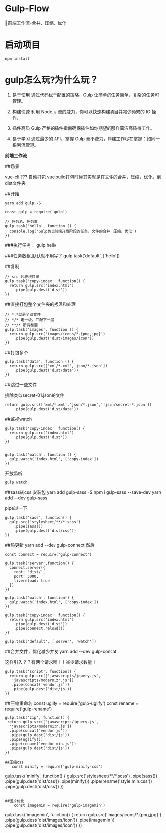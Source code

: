 # Gulp-Flow
🐯前端工作流-合并、压缩、优化
# 启动项目
```
npm install
```

# gulp怎么玩?为什么玩？
1. 易于使用
通过代码优于配置的策略，Gulp 让简单的任务简单，复杂的任务可管理。

2. 构建快速
利用 Node.js 流的威力，你可以快速构建项目并减少频繁的 IO 操作。

3. 插件高质
Gulp 严格的插件指南确保插件如你期望的那样简洁高质得工作。

4. 易于学习
通过最少的 API，掌握 Gulp 毫不费力，构建工作尽在掌握：如同一系列流管道。

**前端工作流**

##场景

vue-cli ??? 自动打包
vue build打包时候其实就是在文件的合并，压缩，优化，到dist文件夹

##开始

    yarn add gulp -S

```
const gulp = require('gulp')

// 任务名、任务事
gulp.task('hello', function () {
  console.log('Gulp负责前端开发阶段的任务，文件的合并，压缩，优化')
})
```
###执行任务：
	gulp hello
  
###任务数组,默认就不用写了
	gulp.task('default', ['hello'])
    
##复制
```
// src 代表根目录
gulp.task('copy-index', function() {
  return gulp.src('index.html')
    .pipe(gulp.dest('dist'))
})
```

##直接打包整个文件夹的拷贝和处理
```
// *.*就是全部文件
// */* 走一级，匹配下一层
// **/* 所有都要
gulp.task('images', function () {
  return gulp.src('images/icons/*.{png,jpg}')
    .pipe(gulp.dest('dist/images/icon'))
})
```

##打包多个
```
gulp.task('data', function () {
  return gulp.src(['xml/*.xml','json/*.json'])
    .pipe(gulp.dest('dist/data'))
})
```

##跳过一些文件

排除类似secret-01.json的文件
```
return gulp.src(['xml/*.xml','json/*.json','!json/secret-*.json'])
    .pipe(gulp.dest('dist/data'))
```

##监视watch

```
gulp.task('copy-index', function() {
  return gulp.src('index.html')
    .pipe(gulp.dest('dist'))
})


gulp.task('watch', function () {
  gulp.watch('index.html', ['copy-index'])
})
```

开放监听
```
gulp watch
```

##sass转css
安装包
	yarn add gulp-sass -S
    npm i gulp-sass --save-dev
	yarn add --dev gulp-sass
    
pipe过一下
```
gulp.task('sass', function() {
  gulp.src('stylesheet/**/*.scss')
    .pipe(sass())
    .pipe(gulp.dest('dist/css'))
})
```
##热更新
	yarn add --dev gulp-connect
然后
```
const connect = require('gulp-connect')

gulp.task('server',function() {
  connect.server({
    root: 'dist/',
    port: 3000,
    livereload: true
  })
})

gulp.task('watch', function() {
  gulp.watch('index.html', ['copy-index'])
})

gulp.task('copy-index', function() {
  return gulp.src('index.html')
    .pipe(gulp.dest('dist'))
    .pipe(connect.reload())
})

gulp.task('default', ['server', 'watch'])
```

##合并文件，优化减少并发
	yarn add --dev gulp-concat
    
<script></script>
<script></script>

这样引入？？有两个请求哦！！减少请求数量！

```
gulp.task('script', function() {
  return gulp.src(['javascripts/jquery.js',
   'javascripts/modernizr.js'])
   .pipe(concat('vendor.js'))
   .pipe(gulp.dest('dist/js'))
})
```

##压缩重命名
	const uglify = require('gulp-uglify')
	const rename = require('gulp-rename')
    
 ```
 gulp.task('zip', function() {
  return gulp.src(['javascripts/jquery.js',
   'javascripts/modernizr.js'])
   .pipe(concat('vendor.js'))
   .pipe(gulp.dest('dist/js'))
   .pipe(uglify())
   .pipe(rename('vendor.min.js'))
   .pipe(gulp.dest('dist/js'))
})

##压缩css
	const minify = require('gulp-minify-css')
 ```
 gulp.task('minify', function() {
  gulp.src('stylesheet/**/*.scss')
    .pipe(sass())
    .pipe(gulp.dest('dist/css'))
    .pipe(minify())
    .pipe(rename('style.min.css'))
    .pipe(gulp.dest('dist/css'))
})
```

##图片优化
	const imagemin = require('gulp-imagemin')
```
gulp.task('imagemin', function() {
  return gulp.src('images/icons/*.{png,jpg}')
    .pipe(gulp.dest('dist/images/icon'))
    .pipe(imagemin())
    .pipe(gulp.dest('dist/images/icon'))
})
```
